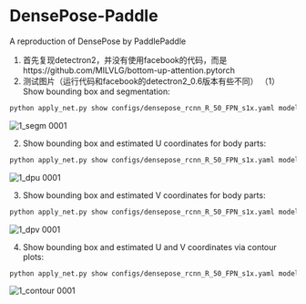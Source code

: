 # DensePose-Paddle
A reproduction of DensePose by PaddlePaddle
1. 首先复现detectron2，并没有使用facebook的代码，而是https://github.com/MILVLG/bottom-up-attention.pytorch
2. 测试图片（运行代码和facebook的detectron2_0.6版本有些不同）
（1） Show bounding box and segmentation:
```bash
python apply_net.py show configs/densepose_rcnn_R_50_FPN_s1x.yaml model_final_162be9.pkl 1.jpg dp_segm,bbox --output 1_segm.png
```
![1_segm 0001](https://user-images.githubusercontent.com/23380949/150077639-cbbcec87-589a-426a-bf7c-e09662ebe56d.png  )

2. Show bounding box and estimated U coordinates for body parts:
```bash
python apply_net.py show configs/densepose_rcnn_R_50_FPN_s1x.yaml model_final_162be9.pkl 1.jpg dp_u,bbox --output 1_u.png
```
![1_dpu 0001](https://user-images.githubusercontent.com/23380949/150081003-e1de74f9-8f0a-4ed2-86f3-c5aa29f84b96.png)

3. Show bounding box and estimated V coordinates for body parts:
```bash
python apply_net.py show configs/densepose_rcnn_R_50_FPN_s1x.yaml model_final_162be9.pkl 1.jpg dp_v,bbox --output 1_v.png
```
![1_dpv 0001](https://user-images.githubusercontent.com/23380949/150080977-aa5e7e16-30d3-46b9-b1db-bcfaf3b6b780.png)

4. Show bounding box and estimated U and V coordinates via contour plots:
```bash
python apply_net.py show configs/densepose_rcnn_R_50_FPN_s1x.yaml model_final_162be9.pkl 1.jpg dp_contour,bbox --output 1_contour.png
```
![1_contour 0001](https://user-images.githubusercontent.com/23380949/150074670-d2b9fd88-7318-4b83-85b6-2d90d42d83da.png)


